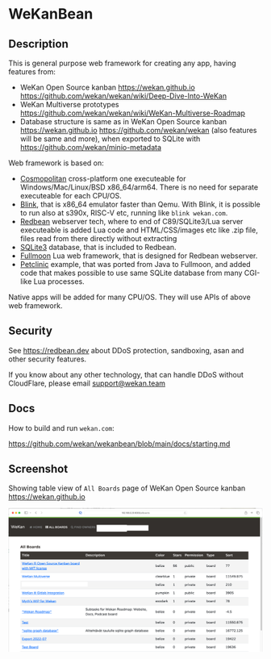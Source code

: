 # WeKanBean

## Description

This is general purpose web framework for creating any app, having features from:

- WeKan Open Source kanban https://wekan.github.io https://github.com/wekan/wekan/wiki/Deep-Dive-Into-WeKan
- WeKan Multiverse prototypes https://github.com/wekan/wekan/wiki/WeKan-Multiverse-Roadmap
- Database structure is same as in WeKan Open Source kanban https://wekan.github.io https://github.com/wekan/wekan (also features will be same and more),
  when exported to SQLite with https://github.com/wekan/minio-metadata

Web framework is based on:

- [Cosmopolitan](https://github.com/jart/cosmopolitan) cross-platform one executeable for Windows/Mac/Linux/BSD x86_64/arm64. There is no need for separate executeable for each CPU/OS.
- [Blink](https://github.com/jart/blink), that is x86_64 emulator faster than Qemu. With Blink, it is possible to run also at s390x, RISC-V etc, running like `blink wekan.com`.
- [Redbean](https://redbean.dev) webserver tech, where to end of C89/SQLite3/Lua server executeable is added Lua code and HTML/CSS/images etc like .zip file, files read from there directly without extracting
- [SQLite3](https://sqlite.org) database, that is included to Redbean.
- [Fullmoon](https://github.com/pkulchenko/fullmoon) Lua web framework, that is designed for Redbean webserver.
- [Petclinic](https://github.com/xet7/pet) example, that was ported from Java to Fullmoon, and added code that makes possible to use same SQLite database from many CGI-like Lua processes.

Native apps will be added for many CPU/OS. They will use APIs of above web framework.

## Security

See https://redbean.dev about DDoS protection, sandboxing, asan and other security features.

If you know about any other technology, that can handle DDoS without CloudFlare, please email support@wekan.team

## Docs

How to build and run `wekan.com`:

https://github.com/wekan/wekanbean/blob/main/docs/starting.md

## Screenshot

Showing table view of `All Boards` page of WeKan Open Source kanban https://wekan.github.io

![screenshot](screenshot.png)
